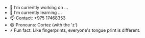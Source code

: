 <!--
**sangay-yonten/sangay-yonten** is a ✨ _special_ ✨ repository because its `README.md` (this file) appears on your GitHub profile.
-->

- 🔭 I’m currently working on ...
- 🌱 I’m currently learning ...
- 📫 Contact: +975 17468353
- 😄 Pronouns: Cortez (with the 'z')
- ⚡ Fun fact: Like fingerprints, everyone's tongue print is different.
